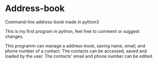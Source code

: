 # Address-book
Command-line address-book made in python3


This is my first program in python, feel free to comment or suggest changes.

This programm can manage a address-book, saving name, email, and phone number of a contact.
The contacts can be accessed, saved and loaded by the user.
The contacts' email and phone number can be edited.
